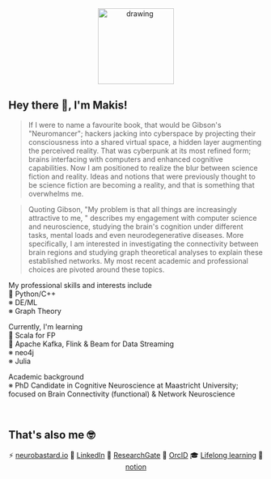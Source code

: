 <div align="center">
<img src="https://user-images.githubusercontent.com/99727/190627387-f4197eb7-565f-4adf-9fd1-8f67649ce839.png" alt="drawing" width="150" alt="create with Stability Diffusion"/>
</div>

## Hey there 👋, I'm Makis!

> If I were to name a favourite book, that would be Gibson's "Neuromancer"; hackers jacking into cyberspace by projecting their consciousness into a shared virtual space, a hidden layer augmenting the perceived reality. That was cyberpunk at its most refined form; brains interfacing with computers and enhanced cognitive capabilities. Now I am positioned to realize the blur between science fiction and reality. Ideas and notions that were previously thought to be science fiction are becoming a reality, and that is something that overwhelms me.

> Quoting Gibson, "My problem is that all things are increasingly attractive to me, " describes my engagement with computer science and neuroscience, studying the brain's cognition under different tasks, mental loads and even neurodegenerative diseases. More specifically, I am interested in investigating the connectivity between brain regions and studying graph theoretical analyses to explain these established networks. My most recent academic and professional choices are pivoted around these topics.

My professional skills and interests include<br />
🐍 Python/C++<br />
※ DE/ML<br />
※ Graph Theory<br />

Currently, I'm learning<br />
🎯 Scala for FP<br />
🌊 Apache Kafka, Flink & Beam for Data Streaming<br/>
※ neo4j<br />
※ Julia<br/>

Academic background<br />
※ PhD Candidate in Cognitive Neuroscience at Maastricht University; focused on Brain Connectivity (functional) & Network Neuroscience

<br />

## That's also me 🤓
<div align="center">
  
⚡ [neurobastard.io](https://neurobastard.io) 
💬 [LinkedIn](https://www.linkedin.com/in/makism/)
🌱 [ResearchGate](https://researchgate.net/profile/Avraam_Marimpis) 
🔭 [OrcID](https://orcid.org/0000-0003-1551-9940) 
🎓 [Lifelong learning](https://github.com/makism/lifelong-learning)
📓 [notion](https://www.notion.so/makism)

</div>
